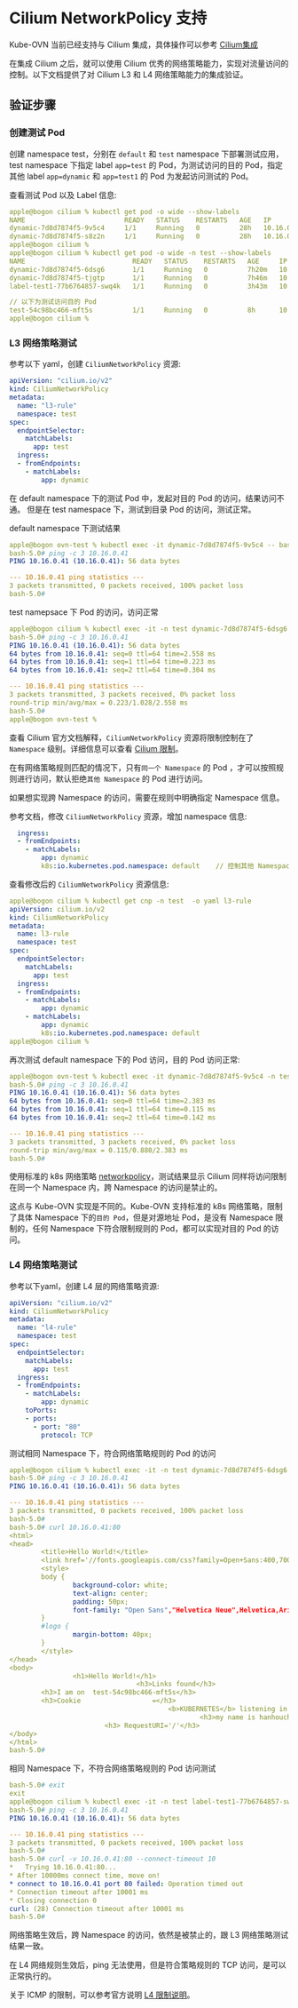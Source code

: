 # Cilium NetworkPolicy 支持

Kube-OVN 当前已经支持与 Cilium 集成，具体操作可以参考 [Cilium集成](https://kubeovn.github.io/docs/advance/with-cilium/)

在集成 Cilium 之后，就可以使用 Cilium 优秀的网络策略能力，实现对流量访问的控制。以下文档提供了对 Cilium L3 和 L4 网络策略能力的集成验证。

## 验证步骤
### 创建测试 Pod
创建 namespace test，分别在 `default` 和 `test` namespace 下部署测试应用，test namespace 下指定 label `app=test` 的 Pod，为测试访问的目的 Pod，指定其他 label `app=dynamic` 和 `app=test1` 的 Pod 为发起访问测试的 Pod。

查看测试 Pod 以及 Label 信息:
```yaml
apple@bogon cilium % kubectl get pod -o wide --show-labels
NAME                         READY   STATUS    RESTARTS   AGE   IP           NODE                     NOMINATED NODE   READINESS GATES   LABELS
dynamic-7d8d7874f5-9v5c4     1/1     Running   0          28h   10.16.0.35   kube-ovn-worker          <none>           <none>            app=dynamic,pod-template-hash=7d8d7874f5
dynamic-7d8d7874f5-s8z2n     1/1     Running   0          28h   10.16.0.36   kube-ovn-control-plane   <none>           <none>            app=dynamic,pod-template-hash=7d8d7874f5
apple@bogon cilium %
apple@bogon cilium % kubectl get pod -o wide -n test --show-labels
NAME                           READY   STATUS    RESTARTS   AGE     IP           NODE                     NOMINATED NODE   READINESS GATES   LABELS
dynamic-7d8d7874f5-6dsg6       1/1     Running   0          7h20m   10.16.0.2    kube-ovn-control-plane   <none>           <none>            app=dynamic,pod-template-hash=7d8d7874f5
dynamic-7d8d7874f5-tjgtp       1/1     Running   0          7h46m   10.16.0.42   kube-ovn-worker          <none>           <none>            app=dynamic,pod-template-hash=7d8d7874f5
label-test1-77b6764857-swq4k   1/1     Running   0          3h43m   10.16.0.12   kube-ovn-worker          <none>           <none>            app=test1,pod-template-hash=77b6764857

// 以下为测试访问目的 Pod
test-54c98bc466-mft5s          1/1     Running   0          8h      10.16.0.41   kube-ovn-worker          <none>           <none>            app=test,pod-template-hash=54c98bc466
apple@bogon cilium %
```

### L3 网络策略测试
参考以下 yaml，创建 `CiliumNetworkPolicy` 资源:
```yaml
apiVersion: "cilium.io/v2"
kind: CiliumNetworkPolicy
metadata:
  name: "l3-rule"
  namespace: test
spec:
  endpointSelector:
    matchLabels:
      app: test
  ingress:
  - fromEndpoints:
    - matchLabels:
        app: dynamic
```

在 default namespace 下的测试 Pod 中，发起对目的 Pod 的访问，结果访问不通。
但是在 test namespace 下，测试到目录 Pod 的访问，测试正常。

default namespace 下测试结果
```yaml
apple@bogon ovn-test % kubectl exec -it dynamic-7d8d7874f5-9v5c4 -- bash
bash-5.0# ping -c 3 10.16.0.41
PING 10.16.0.41 (10.16.0.41): 56 data bytes

--- 10.16.0.41 ping statistics ---
3 packets transmitted, 0 packets received, 100% packet loss
bash-5.0#
```

test namepsace 下 Pod 的访问，访问正常
```yaml
apple@bogon cilium % kubectl exec -it -n test dynamic-7d8d7874f5-6dsg6 -- bash
bash-5.0# ping -c 3 10.16.0.41
PING 10.16.0.41 (10.16.0.41): 56 data bytes
64 bytes from 10.16.0.41: seq=0 ttl=64 time=2.558 ms
64 bytes from 10.16.0.41: seq=1 ttl=64 time=0.223 ms
64 bytes from 10.16.0.41: seq=2 ttl=64 time=0.304 ms

--- 10.16.0.41 ping statistics ---
3 packets transmitted, 3 packets received, 0% packet loss
round-trip min/avg/max = 0.223/1.028/2.558 ms
bash-5.0#
apple@bogon ovn-test %
```

查看 Cilium 官方文档解释，`CiliumNetworkPolicy` 资源将限制控制在了 `Namespace` 级别。详细信息可以查看 [Cilium 限制](https://docs.cilium.io/en/stable/policy/kubernetes/)。

在有网络策略规则匹配的情况下，只有`同一个 Namespace` 的 Pod ，才可以按照规则进行访问，默认拒绝`其他 Namespace` 的 Pod 进行访问。

如果想实现跨 Namespace 的访问，需要在规则中明确指定 Namespace 信息。

参考文档，修改 `CiliumNetworkPolicy` 资源，增加 namespace 信息:
```yaml
  ingress:
  - fromEndpoints:
    - matchLabels:
        app: dynamic
        k8s:io.kubernetes.pod.namespace: default    // 控制其他 Namespace 下的 Pod 访问
```
查看修改后的 `CiliumNetworkPolicy` 资源信息:
```yaml
apple@bogon cilium % kubectl get cnp -n test  -o yaml l3-rule
apiVersion: cilium.io/v2
kind: CiliumNetworkPolicy
metadata:
  name: l3-rule
  namespace: test
spec:
  endpointSelector:
    matchLabels:
      app: test
  ingress:
  - fromEndpoints:
    - matchLabels:
        app: dynamic
    - matchLabels:
        app: dynamic
        k8s:io.kubernetes.pod.namespace: default
apple@bogon cilium %
```

再次测试 default namespace 下的 Pod 访问，目的 Pod 访问正常:
```yaml
apple@bogon ovn-test % kubectl exec -it dynamic-7d8d7874f5-9v5c4 -n test -- bash
bash-5.0# ping -c 3 10.16.0.41
PING 10.16.0.41 (10.16.0.41): 56 data bytes
64 bytes from 10.16.0.41: seq=0 ttl=64 time=2.383 ms
64 bytes from 10.16.0.41: seq=1 ttl=64 time=0.115 ms
64 bytes from 10.16.0.41: seq=2 ttl=64 time=0.142 ms

--- 10.16.0.41 ping statistics ---
3 packets transmitted, 3 packets received, 0% packet loss
round-trip min/avg/max = 0.115/0.880/2.383 ms
bash-5.0#
```

使用标准的 k8s 网络策略 [networkpolicy](https://kubernetes.io/zh-cn/docs/concepts/services-networking/network-policies/)，测试结果显示 Cilium 同样将访问限制在同一个 Namespace 内，跨 Namespace 的访问是禁止的。

这点与 Kube-OVN 实现是不同的。Kube-OVN 支持标准的 k8s 网络策略，限制了具体 Namespace 下的`目的 Pod`，但是对源地址 Pod，是没有 Namespace 限制的，任何 Namespace 下符合限制规则的 Pod，都可以实现对目的 Pod 的访问。

### L4 网络策略测试
参考以下yaml，创建 L4 层的网络策略资源:
```yaml
apiVersion: "cilium.io/v2"
kind: CiliumNetworkPolicy
metadata:
  name: "l4-rule"
  namespace: test
spec:
  endpointSelector:
    matchLabels:
      app: test
  ingress:
  - fromEndpoints:
    - matchLabels:
        app: dynamic
    toPorts:
    - ports:
      - port: "80"
        protocol: TCP
```

测试相同 Namespace 下，符合网络策略规则的 Pod 的访问
```yaml
apple@bogon cilium % kubectl exec -it -n test dynamic-7d8d7874f5-6dsg6 -- bash
bash-5.0# ping -c 3 10.16.0.41
PING 10.16.0.41 (10.16.0.41): 56 data bytes

--- 10.16.0.41 ping statistics ---
3 packets transmitted, 0 packets received, 100% packet loss
bash-5.0#
bash-5.0# curl 10.16.0.41:80
<html>
<head>
        <title>Hello World!</title>
        <link href='//fonts.googleapis.com/css?family=Open+Sans:400,700' rel='stylesheet' type='text/css'>
        <style>
        body {
                background-color: white;
                text-align: center;
                padding: 50px;
                font-family: "Open Sans","Helvetica Neue",Helvetica,Arial,sans-serif;
        }
        #logo {
                margin-bottom: 40px;
        }
        </style>
</head>
<body>
                <h1>Hello World!</h1>
                                <h3>Links found</h3>
        <h3>I am on  test-54c98bc466-mft5s</h3>
        <h3>Cookie                  =</h3>
                                        <b>KUBERNETES</b> listening in 443 available at tcp://10.96.0.1:443<br />
                                                <h3>my name is hanhouchao!</h3>
                        <h3> RequestURI='/'</h3>
</body>
</html>
bash-5.0#
```

相同 Namespace 下，不符合网络策略规则的 Pod 访问测试
```yaml
bash-5.0# exit
exit
apple@bogon cilium % kubectl exec -it -n test label-test1-77b6764857-swq4k -- bash
bash-5.0# ping -c 3 10.16.0.41
PING 10.16.0.41 (10.16.0.41): 56 data bytes

--- 10.16.0.41 ping statistics ---
3 packets transmitted, 0 packets received, 100% packet loss
bash-5.0#
bash-5.0# curl -v 10.16.0.41:80 --connect-timeout 10
*   Trying 10.16.0.41:80...
* After 10000ms connect time, move on!
* connect to 10.16.0.41 port 80 failed: Operation timed out
* Connection timeout after 10001 ms
* Closing connection 0
curl: (28) Connection timeout after 10001 ms
bash-5.0#
```

网络策略生效后，跨 Namespace 的访问，依然是被禁止的，跟 L3 网络策略测试结果一致。

在 L4 网络规则生效后，ping 无法使用，但是符合策略规则的 TCP 访问，是可以正常执行的。

关于 ICMP 的限制，可以参考官方说明 [L4 限制说明](https://docs.cilium.io/en/stable/policy/language/#layer-4-examples)。
